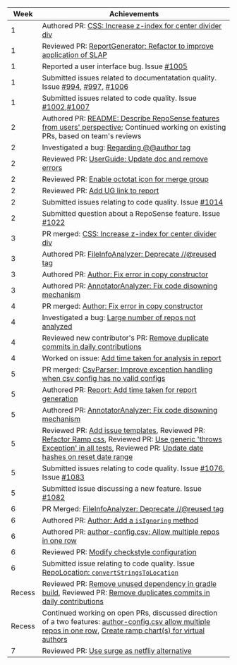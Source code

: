 Week | Achievements
-----|-------------
1 | Authored PR: [CSS: Increase z-index for center divider div](https://github.com/reposense/RepoSense/pull/1011)
1 | Reviewed PR: [ReportGenerator: Refactor to improve application of SLAP](https://github.com/reposense/RepoSense/pull/977)
1 | Reported a user interface bug. Issue [#1005](https://github.com/reposense/RepoSense/issues/1005)
1 | Submitted issues related to documentatation quality. Issue [#994](https://github.com/reposense/RepoSense/issues/994), [#997](https://github.com/reposense/RepoSense/issues/997), [#1006](https://github.com/reposense/RepoSense/issues/1006)
1 | Submitted issues related to code quality. Issue [#1002](https://github.com/reposense/RepoSense/issues/1002),[#1007](https://github.com/reposense/RepoSense/issues/1007)
2 | Authored PR: [README: Describe RepoSense features from users' perspective](https://github.com/reposense/RepoSense/pull/1018); Continued working on existing PRs, based on team's reviews
2 | Investigated a bug: [Regarding @@author tag](https://github.com/reposense/RepoSense/issues/823)
2 | Reviewed PR: [UserGuide: Update doc and remove errors](https://github.com/reposense/RepoSense/pull/907)
2 | Reviewed PR: [Enable octotat icon for merge group](https://github.com/reposense/RepoSense/pull/1017)
2 | Reviewed PR: [Add UG link to report](https://github.com/reposense/RepoSense/pull/983)
2 | Submitted issues relating to code quality. Issue [#1014](https://github.com/reposense/RepoSense/issues/1014)
2 | Submitted question about a RepoSense feature. Issue [#1022](https://github.com/reposense/RepoSense/issues/1022)
3 | PR merged: [CSS: Increase z-index for center divider div](https://github.com/reposense/RepoSense/pull/1011)
3 | Authored PR: [FileInfoAnalyzer: Deprecate //@reused tag](https://github.com/reposense/RepoSense/pull/1039)
3 | Authored PR: [Author: Fix error in copy constructor](https://github.com/reposense/RepoSense/pull/1036)
3 | Authored PR: [AnnotatorAnalyzer: Fix code disowning mechanism](https://github.com/reposense/RepoSense/pull/1035)
4 | PR merged: [Author: Fix error in copy constructor](https://github.com/reposense/RepoSense/pull/1036)
4 | Investigated a bug: [Large number of repos not analyzed](https://github.com/reposense/RepoSense/issues/1054)
4 | Reviewed new contributor's PR: [Remove duplicate commits in daily contributions](https://github.com/reposense/RepoSense/pull/1050)
4 | Worked on issue: [Add time taken for analysis in report](https://github.com/reposense/RepoSense/issues/1060)
5 | PR merged: [CsvParser: Improve exception handling when csv config has no valid configs](https://github.com/reposense/RepoSense/pull/916)
5 | Authored PR: [Report: Add time taken for report generation](https://github.com/reposense/RepoSense/pull/1066)
5 | Authored PR: [AnnotatorAnalyzer: Fix code disowning mechanism](https://github.com/reposense/RepoSense/pull/1066)
5 | Reviewed PR: [Add issue templates](https://github.com/reposense/RepoSense/pull/1063), Reviewed PR: [Refactor Ramp css](https://github.com/reposense/RepoSense/pull/1055), Reviewed PR: [Use generic 'throws Exception' in all tests](https://github.com/reposense/RepoSense/pull/1072), Reviewed PR: [Update date hashes on reset date range](https://github.com/reposense/RepoSense/pull/1068)
5 | Submitted issues relating to code quality. Issue [#1076](https://github.com/reposense/RepoSense/issues/1076), Issue [#1083](https://github.com/reposense/RepoSense/issues/1083)
5 | Submitted issue discussing a new feature. Issue [#1082](https://github.com/reposense/RepoSense/issues/1082)
6 | PR Merged: [FileInfoAnalyzer: Deprecate //@reused tag](https://github.com/reposense/RepoSense/pull/1039)
6 | Authored PR: [Author: Add a `isIgnoring` method](https://github.com/reposense/RepoSense/pull/1085)
6 | Authored PR: [author-config.csv: Allow multiple repos in one row](https://github.com/reposense/RepoSense/pull/1098)
6 | Reviewed PR: [Modify checkstyle configuration](https://github.com/reposense/RepoSense/pull/1094)
6 | Submitted issue relating to code quality. Issue [RepoLocation: `convertStringsToLocation`](https://github.com/reposense/RepoSense/issues/1097)
Recess | Reviewed PR: [Remove unused dependency in gradle build](https://github.com/reposense/RepoSense/pull/1095), Reviewed PR: [Remove duplicates commits in daily contributions](https://github.com/reposense/RepoSense/pull/1095)
Recess | Continued working on open PRs, discussed direction of a two features: [author-config.csv allow multiple repos in one row](https://github.com/reposense/RepoSense/issues/528), [Create ramp chart(s) for virtual authors](https://github.com/reposense/RepoSense/issues/1082)
7 | Reviewed PR: [Use surge as netfliy alternative](https://github.com/reposense/RepoSense/pull/1105)
